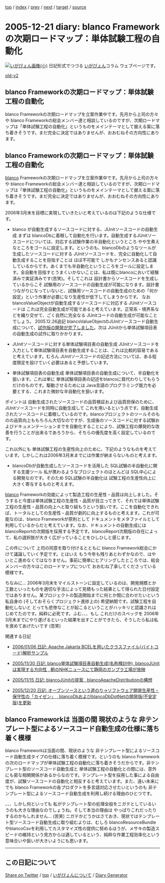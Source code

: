 [top](../index.html) 
 / [index](index.html) 
 / [prev](ig051220.html) 
 / [next](ig051223.html) 
 / [target](https://igapyon.github.io/diary/2005/ig051221.html) 
 / [source](https://github.com/igapyon/diary/blob/gh-pages/2005/ig051221.html.src.md) 

2005-12-21 diary: blanco Frameworkの次期ロードマップ：単体試験工程の自動化
=====================================================================================================
[![いがぴょん画像(小)](https://igapyon.github.io/diary/images/iga200306s.jpg "いがぴょん")](https://igapyon.github.io/diary/memo/memoigapyon.html) 日記形式でつづる [いがぴょん](https://igapyon.github.io/diary/memo/memoigapyon.html)コラム ウェブページです。

[old-v2](ig051221-orig.html)

## blanco Frameworkの次期ロードマップ：単体試験工程の自動化

blanco Frameworkの次期ロードマップを立案作業中です。先月から上司の方々や blanco Frameworkの総会メンバー達と相談しているのですが、次期ロードマップは「単体試験工程の自動化」というものをメインテーマとして据える案に落ち着きそうです。まだ完全に決定ではありませんが、おおむねその方向性にあります。


## blanco Frameworkの次期ロードマップ：単体試験工程の自動化

[blanco](http://www.igapyon.jp/blanco/blanco.ja.html) Frameworkの次期ロードマップを立案作業中です。先月から上司の方々や blanco Frameworkの総会メンバー達と相談しているのですが、次期ロードマップは「単体試験工程の自動化」というものをメインテーマとして据える案に落ち着きそうです。まだ完全に決定ではありませんが、おおむねその方向性にあります。

2006年3月末を目標に実現していきたいと考えているのは下記のような仕様です。

* blanco が自動生成するソースコードに対する、JUnitソースコードの自動生成
  まずは blancoDbに着眼して自動化を行います。自動生成するJUnitソースコードについては、対応する試験作業の半自動化というところ やや生煮えなところをゴールに設定します。というのも、blancoDbのようなツールが生成したソースコードに対する
  JUnitソースコードを、完全に自動化して自動生成することを目指すことは ほぼ不可能で しかもナンセンスあると認識しているからです。あくまでも半自動化というところをゴールに設定します。全自動を目指すとうまくいかないことは、私は既にblancoにおいて経験済みで実証済みです(苦笑)。そしてこれは
  設計書からソースコードを生成しているからこそ 試験用のソースコードの自動生成が可能になります。設計書つながりになっていないと、試験用ソースコードの自動生成のための「何か設定」という作業が必要になり生産性が低下してしまうからです。
  なお blancoValueObjectが自動生成するソースコードに対応する JUnitソースコードは これは完全自動生成が可能であると考えています。正常系・境界系などを織り交ぜて、ごく自然に完全なる JUnitコードの自動生成が可能なことでしょう。
  2005.12.26追記 blancoValueObjectのJUnitソースコード自動生成について、[試作版の開発が完了しました](ig051223.html)。次は JUnitから単体試験項目表の自動生成の試作に取りかかります。
  
* JUnitソースコードに対する単体試験項目表の自動生成
  JUnitソースコードを入力として単体試験項目表を自動生成することは、これは比較的容易であると考えています。むろん JUnitソースコードの記述方法については、ある程度限定を設けていく必要はあると予想しています。
  
* 単体試験項目表の自動生成
  単体試験項目表の自動生成について、半自動化を狙います。これは単に 単体試験項目表の記述をblancoに肩代わりしてもらうだけのものです。駆動させるためには
  Java言語のプログラミング能力を必要とする、これまた微妙な半自動化を狙います。

ポイントは 自動生成されたソースコードの品質検証および品質担保のために、JUnitソースコードを同時に自動生成して これを用いるという点です。自動生成されたソースコードに着眼しているのです。blancoプロジェクトのツールそのものの品質向上ももちろん大切なのですが、生成後のソースコードに対する試験およびドキュメンテーションまでを自動化することにより、試験工程の爆発的な改善を行うことが出来るであろうから、そちらの優先度を高く設定しているのです。

これ以外にも 単体試験工程の生産性向上のために、下記のようなものを考えています。しかしこれは2006年3月末までには作業が納まらないものと考えます。

* blancoDbが自動生成したソースコードを活用した SQL試験の半自動化に関する支援ツール
  私が携わるようなプロジェクトのほとんどは SQL中心による開発なのです。そのため SQL試験の半自動化は 試験工程の生産性向上に大きく寄与するものと考えます。

[blanco](http://www.igapyon.jp/blanco/blanco.ja.html) Frameworkの効能によって製造工程の生産性・品質は向上しました。そうすると今度は単体試験工程の生産性・品質が目立ってきて、それでは単体試験工程の生産性・品質の向上へと取り組もうという狙いです。ここを自動化できれば、トータルとしての生産性・品質が劇的に向上するものと考えます。これが可能なのは、blanco
Frameworkが原則として ドキュメントをメタファイルとして利用しているからだと考えています。なお、ドキュメントの自動生成には  blancoReportの次期版を採用する予定です。blancoReport次期版の存在によって、私の選択肢が大きく広がっていることをひしひしと感じます。

この件について 上司の同意を取り付けるとともに blanco Framework総会にかけて議論していく予定です。とはいえ もう今年も残りあとわずかなので、はやいとこ進めなくてはなりません。事前に簡単にヒアリングしたところでは、総会メンバーの方々はこのロードマップについて おおむね了承してくださっている模様です。

ちなみに… 2006年3月末をマイルストーンに設定しているのは、開発規模とか工数といったものを適切な手法によって見積もった結果として得られた日付設定ではありません。某プロジェクトの製造開始までに何とか間に合わせたいという私自身の (そしておそらくプロジェクト進捗上の) 希望納期です。試験工程を自動化しないと とっても悲惨なことが起こるということがハッキリと認識されはじめてたのです。純粋に必死です。ふむ、、、もし これだけのスペックを
2006年3月末までにやり遂げるといった結果を出すことができたら、そうしたら私は私を褒めてあげたいです (苦笑)

関連する日記

* [2006/01/06 日記: Apache Jakarta BCELを用いたクラスファイル(バイトコード)解析サンプル](../2006/ig060106.html)
  
* [2005/11/30 日記: blanco単体試験項目表自動生成(名称検討中), blancoJUnitは実現する方向性 , 朝のNHKニュースにて静岡のガンプラ工場が放映](ig051130.html)
  
* [2005/11/15 日記: blancoJUnitの提案 , blancoApacheDistributionの構想](ig051115.html)
  
* [2005/12/20 日記: オープンソースという道のり→ソフトウェア開発生産性・保守性の「カイゼン」 , blancoDbおよびblancoDbDotNetの開発版(不安定版)を更新](ig051220.html)

## blanco Frameworkは 当面の間 現状のような 非テンプレート型によるソースコード自動生成の仕様に落ち着く模様

blanco Frameworkは当面の間、現状のような 非テンプレート型によるソースコード自動生成タイプの仕様に落ち着く模様です。というのも blanco Frameworkの次のロードマップが単体試験工程の自動化に落ち着きそうだからです。非テンプレート型のソースコード自動生成と 単体試験工程の自動化との間には、意外にも密な相関関係があるからなのです。テンプレート型を採用した事による自由度が、試験ソースコードの自動化と相反すると考えています。また、遠い未来にでも blanco Frameworkの各プロダクトを多言語対応させたいというのも 非テンプレート型によるソースコード自動生成を利用し続ける理由のひとつです。

、、、しかし何といっても 私がテンプレート型の処理全般をニガテとしているいうのも大きな理由なのでしょうね。そして本当の理由は やっぱりこれだったりするのかもしれません…
(苦笑) ニガテかどうかはさておき、現状ではテンプレート型ソースコード自動生成に取り組むよりは、むしろ blancoResourceBundleやblancoCsvを利用してカスタマイズ性の提供に努めるほうが、メサキの製造スピードの維持という見方からは適しているという、純粋な作業工程効率化という意味合いや狙いが大きいようにも思います。

----------------------------------------------------------------------------------------------------

## この日記について

[Share on Twitter](https://twitter.com/intent/tweet?hashtags=igapyon%2Cdiary%2C%E3%81%84%E3%81%8C%E3%81%B4%E3%82%87%E3%82%93&text=blanco+Framework%E3%81%AE%E6%AC%A1%E6%9C%9F%E3%83%AD%E3%83%BC%E3%83%89%E3%83%9E%E3%83%83%E3%83%97%EF%BC%9A%E5%8D%98%E4%BD%93%E8%A9%A6%E9%A8%93%E5%B7%A5%E7%A8%8B%E3%81%AE%E8%87%AA%E5%8B%95%E5%8C%96&url=https%3A%2F%2Figapyon.github.io%2Fdiary%2F2005%2Fig051221.html) / [top](../index.html) / [いがぴょんについて](https://igapyon.github.io/diary/memo/memoigapyon.html) / [Diary Generator](https://github.com/igapyon/igapyonv3)
